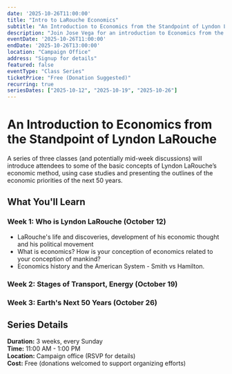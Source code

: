 ```yaml
---
date: '2025-10-26T11:00:00'
title: "Intro to LaRouche Economics"
subtitle: "An Introduction to Economics from the Standpoint of Lyndon LaRouche"
description: "Join Jose Vega for an introduction to Economics from the standpoint of Lyndon LaRouche."
eventDate: '2025-10-26T11:00:00'
endDate: '2025-10-26T13:00:00'
location: "Campaign Office"
address: "Signup for details"
featured: false
eventType: "Class Series"
ticketPrice: "Free (Donation Suggested)"
recurring: true
seriesDates: ["2025-10-12", "2025-10-19", "2025-10-26"]
---
```


# An Introduction to Economics from the Standpoint of Lyndon LaRouche

A series of three classes (and potentially mid-week discussions) will introduce attendees to some of the basic concepts of Lyndon LaRouche’s economic method, using case studies and presenting the outlines of the economic priorities of the next 50 years.

## What You'll Learn

### Week 1: Who is Lyndon LaRouche (October 12)
- LaRouche's life and discoveries, development of his economic thought and his political movement 
- What is economics? How is your conception of economics related to your conception of mankind?
- Economics history and the American System - Smith vs Hamilton.

### Week 2: Stages of Transport, Energy (October 19)

### Week 3: Earth's Next 50 Years (October 26)

## Series Details

**Duration:** 3 weeks, every Sunday  
**Time:** 11:00 AM - 1:00 PM  
**Location:** Campaign office (RSVP for details)  
**Cost:** Free (donations welcomed to support organizing efforts)  